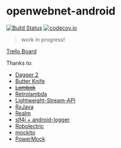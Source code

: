 # openwebnet-android

[![Build Status](https://travis-ci.org/openwebnet/openwebnet-android.svg)](https://travis-ci.org/openwebnet/openwebnet-android)
[![codecov.io](https://codecov.io/github/openwebnet/openwebnet-android/coverage.svg?branch=master)](https://codecov.io/github/openwebnet/openwebnet-android?branch=master)

> work in progress!

[Trello Board](https://trello.com/b/KwVQLhoj/openwebnet-android)

Thanks to:

* [Dagger 2](http://google.github.io/dagger)
* [Butter Knife](http://jakewharton.github.io/butterknife)
* ~~[Lombok](https://projectlombok.org)~~
* [Retrolambda](https://github.com/orfjackal/retrolambda)
* [Lightweight-Stream-API](https://github.com/aNNiMON/Lightweight-Stream-API)
* [RxJava](https://github.com/ReactiveX/RxJava)
* [Realm](https://realm.io)
* [slf4j + android-logger](http://noveogroup.github.io/android-logger)
* [Robolectric](https://github.com/robolectric/robolectric)
* [mockito](https://github.com/mockito/mockito)
* [PowerMock](https://github.com/jayway/powermock)
